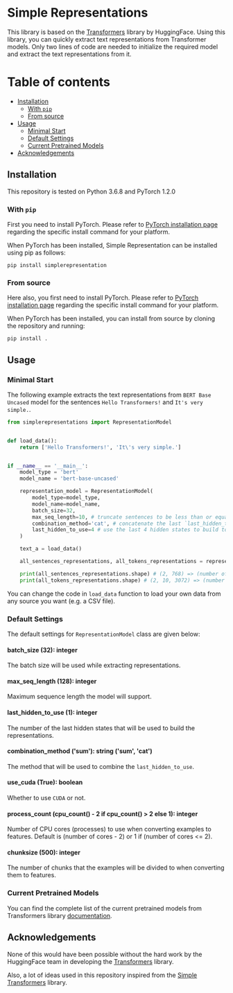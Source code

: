 # Simple Representations

This library is based on the [Transformers](https://github.com/huggingface/transformers) library by HuggingFace. Using this library, you can quickly extract text representations from Transformer models. Only two lines of code are needed to initialize the required model and extract the text representations from it.

# Table of contents

* [Installation](#installation)
	* [With `pip`](#with-pip)
	* [From source](#from-source)
* [Usage](#usage)
	* [Minimal Start](#minimal-start)
	* [Default Settings](#default-settings)
	* [Current Pretrained Models](#current-pretrained-models)
* [Acknowledgements](#acknowledgements)

## Installation

This repository is tested on Python 3.6.8 and PyTorch 1.2.0

### With `pip`

First you need to install PyTorch. Please refer to [PyTorch installation page](https://pytorch.org/get-started/locally/#start-locally) regarding the specific install command for your platform.

When PyTorch has been installed, Simple Representation can be installed using pip as follows:

```
pip install simplerepresentation
```

### From source

Here also, you first need to install PyTorch. Please refer to [PyTorch installation page](https://pytorch.org/get-started/locally/#start-locally) regarding the specific install command for your platform.

When PyTorch has been installed, you can install from source by cloning the repository and running:

```
pip install .
```

## Usage

### Minimal Start

The following example extracts the text representations from `BERT Base Uncased` model for the sentences `Hello Transformers!` and `It's very simple.`.

```python
from simplerepresentations import RepresentationModel


def load_data():
	return ['Hello Transformers!', 'It\'s very simple.']


if __name__ == '__main__':
	model_type = 'bert'
	model_name = 'bert-base-uncased'

	representation_model = RepresentationModel(
		model_type=model_type,
		model_name=model_name,
		batch_size=32,
		max_seq_length=10, # truncate sentences to be less than or equal to 10 tokens
		combination_method='cat', # concatenate the last `last_hidden_to_use` hidden states
		last_hidden_to_use=4 # use the last 4 hidden states to build tokens representations
	)

	text_a = load_data()

	all_sentences_representations, all_tokens_representations = representation_model(text_a=text_a)

	print(all_sentences_representations.shape) # (2, 768) => (number of sentences, hidden size)
	print(all_tokens_representations.shape) # (2, 10, 3072) => (number of sentences, number of tokens, hidden size)
```

You can change the code in `load_data` function to load your own data from any source you want (e.g. a CSV file).

### Default Settings

The default settings for `RepresentationModel` class are given below:

#### batch_size (32): integer
The batch size will be used while extracting representations.

#### max_seq_length (128): integer
Maximum sequence length the model will support.

#### last_hidden_to_use (1): integer
The number of the last hidden states that will be used to build the representations.

#### combination_method ('sum'): string ('sum', 'cat')
The method that will be used to combine the `last_hidden_to_use`.

#### use_cuda (True): boolean
Whether to use `CUDA` or not.

#### process_count (cpu_count() - 2 if cpu_count() > 2 else 1): integer
Number of CPU cores (processes) to use when converting examples to features. Default is (number of cores - 2) or 1 if (number of cores <= 2).

#### chunksize (500): integer
The number of chunks that the examples will be divided to when converting them to features.

### Current Pretrained Models

You can find the complete list of the current pretrained models from Transformers library [documentation](https://huggingface.co/transformers/pretrained_models.html).

## Acknowledgements

None of this would have been possible without the hard work by the HuggingFace team in developing the [Transformers](https://github.com/huggingface/transformers) library.

Also, a lot of ideas used in this repository inspired from the [Simple Transformers](https://github.com/ThilinaRajapakse/simpletransformers) library.
